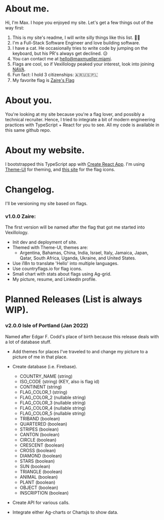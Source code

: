 # About me.

Hi, I'm Max. I hope you enjoyed my site. Let's get a few things out of the way first:

1.  This is my site's readme, I will write silly things like this list. 😵‍💫
2.  I'm a Full-Stack Software Engineer and love building software.
3.  I have a cat. He occasionally tries to write code by jumping on the keyboard, but his PR's always get declined. 😥
4.  You can contact me at [hello@maxmueller.miami](mailto:hello@maxmueller.miami).
5.  Flags are cool, so if Vexillology peaked your interest, look into joining [NAVA](https://www.nava.org).
6.  Fun fact: I hold 3 citizenships: 🇦🇷🇺🇸🇵🇱
7.  My favorite flag is [Zaire's Flag](https://www.crwflags.com/fotw/images/c/cd-zaire.gif)

# About you.

You're looking at my site because you're a flag lover, and possibly a technical recruiter. Hence, I tried to integrate a bit of modern engineering practices with TypeScript + React for you to see. All my code is available in this same github repo.

# About my website.

I bootstrapped this TypeScript app with [Create React App](https://create-react-app.dev/). I'm using [Theme-UI](https://theme-ui.com/) for theming, and [this site](https://www.countryflags.io/) for the flag icons.

# Changelog.

I'll be versioning my site based on flags.

### v1.0.0 Zaire:

The first version will be named after the flag that got me started into Vexillology.

- Init dev and deployment of site.
- Themed with Theme-UI, themes are:
  - Argentina, Bahamas, China, India, Israel, Italy, Jamaica, Japan, Qatar, South Africa, Uganda, Ukraine, and United States.
- Use i18n to translate 'Hello' into multiple languages.
- Use <span>countryflags.io</span> for flag icons.
- Small chart with stats about flags using Ag-grid.
- My picture, resume, and LinkedIn profile.

# Planned Releases (List is always WIP).

### v2.0.0 Isle of Portland (Jan 2022)

Named after Edgar F. Codd's place of birth because this release deals with a lot of database stuff.

- Add themes for places I've traveled to and change my picture to a picture of me in that place.
- Create database (i.e. Firebase).

  - COUNTRY_NAME (string)
  - ISO_CODE (string) (KEY, also is flag id)
  - CONTINENT (string)
  - FLAG_COLOR_1 (string)
  - FLAG_COLOR_2 (nullable string)
  - FLAG_COLOR_3 (nullable string)
  - FLAG_COLOR_4 (nullable string)
  - FLAG_COLOR_5 (nullable string)
  - TRIBAND (boolean)
  - QUARTERED (boolean)
  - STRIPES (boolean)
  - CANTON (boolean)
  - CIRCLE (boolean)
  - CRESCENT (boolean)
  - CROSS (boolean)
  - DIAMOND (boolean)
  - STARS (boolean)
  - SUN (boolean)
  - TRIANGLE (boolean)
  - ANIMAL (boolean)
  - PLANT (boolean)
  - OBJECT (boolean)
  - INSCRIPTION (boolean)

- Create API for various calls.
- Integrate either Ag-charts or Chartsjs to show data.
